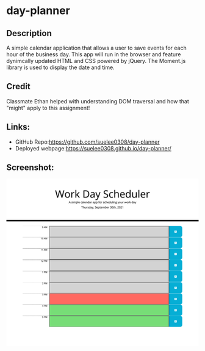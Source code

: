 # day-planner

## Description
A simple calendar application that allows a user to save events for each hour of the business day. This app will run in the browser and feature dynimcally updated HTML and CSS powered by jQuery. The Moment.js library is used to display the date and time.

## Credit
Classmate Ethan helped with understanding DOM traversal and how that "might" apply to this assignment!

## Links:
- GitHub Repo:https://github.com/suelee0308/day-planner
- Deployed webpage:https://suelee0308.github.io/day-planner/

## Screenshot:
![screenshot](./assets/images/screenshot.png)